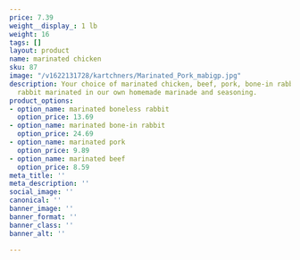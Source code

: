 ```yaml
---
price: 7.39
weight__display_: 1 lb
weight: 16
tags: []
layout: product
name: marinated chicken
sku: 87
image: "/v1622131728/kartchners/Marinated_Pork_mabigp.jpg"
description: Your choice of marinated chicken, beef, pork, bone-in rabbit, or boneless
  rabbit marinated in our own homemade marinade and seasoning.
product_options:
- option_name: marinated boneless rabbit
  option_price: 13.69
- option_name: marinated bone-in rabbit
  option_price: 24.69
- option_name: marinated pork
  option_price: 9.89
- option_name: marinated beef
  option_price: 8.59
meta_title: ''
meta_description: ''
social_image: ''
canonical: ''
banner_image: ''
banner_format: ''
banner_class: ''
banner_alt: ''

---
```


